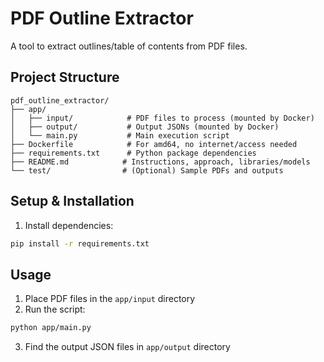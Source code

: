 # PDF Outline Extractor

A tool to extract outlines/table of contents from PDF files.

## Project Structure

```
pdf_outline_extractor/
├── app/
│   ├── input/            # PDF files to process (mounted by Docker)
│   ├── output/           # Output JSONs (mounted by Docker)
│   └── main.py           # Main execution script
├── Dockerfile            # For amd64, no internet/access needed
├── requirements.txt      # Python package dependencies
├── README.md            # Instructions, approach, libraries/models
└── test/                # (Optional) Sample PDFs and outputs
```

## Setup & Installation

1. Install dependencies:
```bash
pip install -r requirements.txt
```

## Usage

1. Place PDF files in the `app/input` directory
2. Run the script:
```bash
python app/main.py
```
3. Find the output JSON files in `app/output` directory
